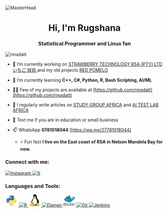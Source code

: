 ![MasterHead](https://wallpapercave.com/uwp/uwp4583233.jpeg)
<h1 align="center">Hi, I'm Rugshana</h1>
<h3 align="center">Statistical Programmer and Linux fan</h3>

<p align="left"> <img src="https://komarev.com/ghpvc/?username=rmadatt&label=Profile%20views&color=0e75b6&style=flat" alt="rmadatt" /> </p>

- 🔭 I’m currently working on [STRAWBERRY TECHNOLOGY RSA (PTY) LTDいちご 技術
](https://redpomelo.org.za/strawberry-technology-rsa)
 and my old projects [RED POMELO](https://redpomelotechnology.wordpress.com)

- 🌱 I’m currently learning **C++, C#, Python, R, Bash Scripting, AI/ML**

- 👨‍💻 Few of my projects are available at [https://github.com/rmadatt](https://github.com/rmadatt)

- 📝 I regularly write articles on [STUDY GROUP AFRICA](https://studygroupafrica.wordpress.com/)
and
  [AI TEST LAB AFRICA](https://aitestlabafrica.wordpress.com/)
- 💬 Text me if you are in education or small business

- 📫 WhatsApp **0781018044** [https://wa.me/27781018044]

  - ⚡ Fun fact **I live on the East coast of RSA in Nelson Mandela Bay for now.**

<h3 align="left">Connect with me:</h3>
<p align="left">
  <!-- Instagram -->
  <a href="https://www.instagram.com/redpomelotech/" target="_blank" rel="noreferrer">
    <img src="https://cdn-icons-png.flaticon.com/512/2111/2111463.png" alt="Instagram" width="40" height="40"/>
  </a>

  <!-- X (formerly Twitter) -->
  <a href="https://twitter.com/strawberryANOVA" target="_blank" rel="noreferrer">
    <img src="https://cdn-icons-png.flaticon.com/512/6422/6422214.png" alt="X" width="40" height="40"/>
  </a>
</p>

<h3 align="left">Languages and Tools:</h3>
<p align="left">
  <!-- Python -->
  <a href="https://www.python.org/" target="_blank" rel="noreferrer">
    <img src="https://raw.githubusercontent.com/devicons/devicon/master/icons/python/python-original.svg" alt="Python" width="40" height="40"/>
  </a>

  <!-- R -->
  <a href="https://www.r-project.org/" target="_blank" rel="noreferrer">
    <img src="https://www.r-project.org/logo/Rlogo.png" alt="R" width="40" height="40"/>
  </a>

  <!-- Linux Terminal -->
  <a href="https://www.linux.org/" target="_blank" rel="noreferrer">
    <img src="https://raw.githubusercontent.com/devicons/devicon/master/icons/linux/linux-original.svg" alt="Linux Terminal" width="40" height="40"/>
  </a>

  <!-- SAS Viya (logo not reliably available, omitted) -->

  <!-- Django -->
  <a href="https://www.djangoproject.com/" target="_blank" rel="noreferrer">
    <img src="https://cdn.worldvectorlogo.com/logos/django.svg" alt="Django" width="40" height="40"/>
  </a>

  <!-- Docker -->
  <a href="https://www.docker.com/" target="_blank" rel="noreferrer">
    <img src="https://raw.githubusercontent.com/devicons/devicon/master/icons/docker/docker-original-wordmark.svg" alt="Docker" width="40" height="40"/>
  </a>

  <!-- Git -->
  <a href="https://git-scm.com/" target="_blank" rel="noreferrer">
    <img src="https://www.vectorlogo.zone/logos/git-scm/git-scm-icon.svg" alt="Git" width="40" height="40"/>
  </a>

  <!-- Jenkins -->
  <a href="https://www.jenkins.io/" target="_blank" rel="noreferrer">
    <img src="https://www.vectorlogo.zone/logos/jenkins/jenkins-icon.svg" alt="Jenkins" width="40" height="40"/>
  </a>
</p>



